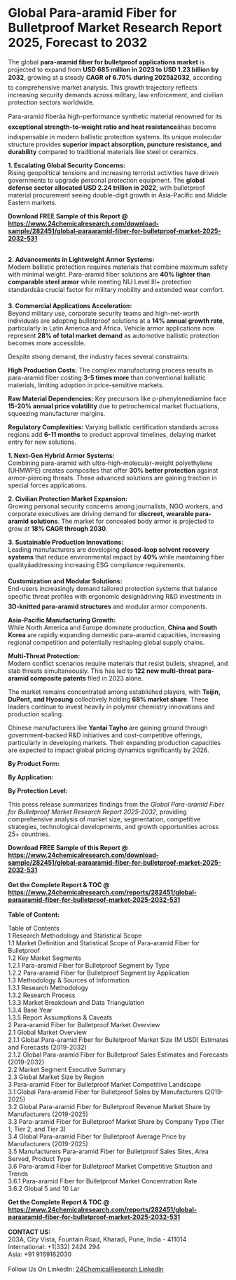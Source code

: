 <h1>Global Para-aramid Fiber for Bulletproof Market Research Report 2025, Forecast to 2032</h1><p>The global <strong>para-aramid fiber for bulletproof applications market</strong> is projected to expand from <strong>USD 685 million in 2023 to USD 1.23 billion by 2032</strong>, growing at a steady <strong>CAGR of 6.70% during 2025â2032</strong>, according to comprehensive market analysis. This growth trajectory reflects increasing security demands across military, law enforcement, and civilian protection sectors worldwide.</p><p>Para-aramid fiberâa high-performance synthetic material renowned for its <strong>exceptional strength-to-weight ratio and heat resistance</strong>âhas become indispensable in modern ballistic protection systems. Its unique molecular structure provides <strong>superior impact absorption, puncture resistance, and durability</strong> compared to traditional materials like steel or ceramics.</p><p><strong>1. Escalating Global Security Concerns:</strong><br>
Rising geopolitical tensions and increasing terrorist activities have driven governments to upgrade personal protection equipment. The <strong>global defense sector allocated USD 2.24 trillion in 2022</strong>, with bulletproof material procurement seeing double-digit growth in Asia-Pacific and Middle Eastern markets.</p><div><b>Download FREE Sample of this Report @ 
            <a href="https://www.24chemicalresearch.com/download-sample/282451/global-paraaramid-fiber-for-bulletproof-market-2025-2032-531">
            https://www.24chemicalresearch.com/download-sample/282451/global-paraaramid-fiber-for-bulletproof-market-2025-2032-531</a></b></div><br><p><strong>2. Advancements in Lightweight Armor Systems:</strong><br>
Modern ballistic protection requires materials that combine maximum safety with minimal weight. Para-aramid fiber solutions are <strong>40% lighter than comparable steel armor</strong> while meeting NIJ Level III+ protection standardsâa crucial factor for military mobility and extended wear comfort.</p><p><strong>3. Commercial Applications Acceleration:</strong><br>
Beyond military use, corporate security teams and high-net-worth individuals are adopting bulletproof solutions at a <strong>14% annual growth rate</strong>, particularly in Latin America and Africa. Vehicle armor applications now represent <strong>28% of total market demand</strong> as automotive ballistic protection becomes more accessible.</p><p>Despite strong demand, the industry faces several constraints:</p><p><strong>High Production Costs:</strong> The complex manufacturing process results in para-aramid fiber costing <strong>3-5 times more</strong> than conventional ballistic materials, limiting adoption in price-sensitive markets.</p><p><strong>Raw Material Dependencies:</strong> Key precursors like p-phenylenediamine face <strong>15-20% annual price volatility</strong> due to petrochemical market fluctuations, squeezing manufacturer margins.</p><p><strong>Regulatory Complexities:</strong> Varying ballistic certification standards across regions add <strong>6-11 months</strong> to product approval timelines, delaying market entry for new solutions.</p><p><strong>1. Next-Gen Hybrid Armor Systems:</strong><br>
Combining para-aramid with ultra-high-molecular-weight polyethylene (UHMWPE) creates composites that offer <strong>30% better protection</strong> against armor-piercing threats. These advanced solutions are gaining traction in special forces applications.</p><p><strong>2. Civilian Protection Market Expansion:</strong><br>
Growing personal security concerns among journalists, NGO workers, and corporate executives are driving demand for <strong>discreet, wearable para-aramid solutions</strong>. The market for concealed body armor is projected to grow at <strong>18% CAGR through 2030</strong>.</p><p><strong>3. Sustainable Production Innovations:</strong><br>
Leading manufacturers are developing <strong>closed-loop solvent recovery systems</strong> that reduce environmental impact by <strong>40%</strong> while maintaining fiber qualityâaddressing increasing ESG compliance requirements.</p><p><strong>Customization and Modular Solutions:</strong><br>
	End-users increasingly demand tailored protection systems that balance specific threat profiles with ergonomic designâdriving R&amp;D investments in <strong>3D-knitted para-aramid structures</strong> and modular armor components.</p><p><strong>Asia-Pacific Manufacturing Growth:</strong><br>
	While North America and Europe dominate production, <strong>China and South Korea</strong> are rapidly expanding domestic para-aramid capacities, increasing regional competition and potentially reshaping global supply chains.</p><p><strong>Multi-Threat Protection:</strong><br>
	Modern conflict scenarios require materials that resist bullets, shrapnel, and stab threats simultaneously. This has led to <strong>122 new multi-threat para-aramid composite patents</strong> filed in 2023 alone.</p><p>The market remains concentrated among established players, with <strong>Teijin, DuPont, and Hyosung</strong> collectively holding <strong>68% market share</strong>. These leaders continue to invest heavily in polymer chemistry innovations and production scaling.</p><p>Chinese manufacturers like <strong>Yantai Tayho</strong> are gaining ground through government-backed R&amp;D initiatives and cost-competitive offerings, particularly in developing markets. Their expanding production capacities are expected to impact global pricing dynamics significantly by 2026.</p><p><strong>By Product Form:</strong></p><p><strong>By Application:</strong></p><p><strong>By Protection Level:</strong></p><p>This press release summarizes findings from the <em>Global Para-aramid Fiber for Bulletproof Market Research Report 2025-2032</em>, providing comprehensive analysis of market size, segmentation, competitive strategies, technological developments, and growth opportunities across 25+ countries.</p><div><b>Download FREE Sample of this Report @ 
            <a href="https://www.24chemicalresearch.com/download-sample/282451/global-paraaramid-fiber-for-bulletproof-market-2025-2032-531">
            https://www.24chemicalresearch.com/download-sample/282451/global-paraaramid-fiber-for-bulletproof-market-2025-2032-531</a></b></div><br><div><b>Get the Complete Report & TOC @ 
            <a href="https://www.24chemicalresearch.com/reports/282451/global-paraaramid-fiber-for-bulletproof-market-2025-2032-531">
            https://www.24chemicalresearch.com/reports/282451/global-paraaramid-fiber-for-bulletproof-market-2025-2032-531</a></b></div><br>
            <b>Table of Content:</b><p>Table of Contents<br />
1 Research Methodology and Statistical Scope<br />
1.1 Market Definition and Statistical Scope of Para-aramid Fiber for Bulletproof<br />
1.2 Key Market Segments<br />
1.2.1 Para-aramid Fiber for Bulletproof Segment by Type<br />
1.2.2 Para-aramid Fiber for Bulletproof Segment by Application<br />
1.3 Methodology & Sources of Information<br />
1.3.1 Research Methodology<br />
1.3.2 Research Process<br />
1.3.3 Market Breakdown and Data Triangulation<br />
1.3.4 Base Year<br />
1.3.5 Report Assumptions & Caveats<br />
2 Para-aramid Fiber for Bulletproof Market Overview<br />
2.1 Global Market Overview<br />
2.1.1 Global Para-aramid Fiber for Bulletproof Market Size (M USD) Estimates and Forecasts (2019-2032)<br />
2.1.2 Global Para-aramid Fiber for Bulletproof Sales Estimates and Forecasts (2019-2032)<br />
2.2 Market Segment Executive Summary<br />
2.3 Global Market Size by Region<br />
3 Para-aramid Fiber for Bulletproof Market Competitive Landscape<br />
3.1 Global Para-aramid Fiber for Bulletproof Sales by Manufacturers (2019-2025)<br />
3.2 Global Para-aramid Fiber for Bulletproof Revenue Market Share by Manufacturers (2019-2025)<br />
3.3 Para-aramid Fiber for Bulletproof Market Share by Company Type (Tier 1, Tier 2, and Tier 3)<br />
3.4 Global Para-aramid Fiber for Bulletproof Average Price by Manufacturers (2019-2025)<br />
3.5 Manufacturers Para-aramid Fiber for Bulletproof Sales Sites, Area Served, Product Type<br />
3.6 Para-aramid Fiber for Bulletproof Market Competitive Situation and Trends<br />
3.6.1 Para-aramid Fiber for Bulletproof Market Concentration Rate<br />
3.6.2 Global 5 and 10 Lar</p><div><b>Get the Complete Report & TOC @ 
            <a href="https://www.24chemicalresearch.com/reports/282451/global-paraaramid-fiber-for-bulletproof-market-2025-2032-531">
            https://www.24chemicalresearch.com/reports/282451/global-paraaramid-fiber-for-bulletproof-market-2025-2032-531</a></b></div><br><b>CONTACT US:</b><br>
            203A, City Vista, Fountain Road, Kharadi, Pune, India - 411014<br>
            International: +1(332) 2424 294<br>
            Asia: +91 9169162030 <br><br>
            Follow Us On LinkedIn: <a href="https://www.linkedin.com/company/24chemicalresearch/">24ChemicalResearch LinkedIn</a>